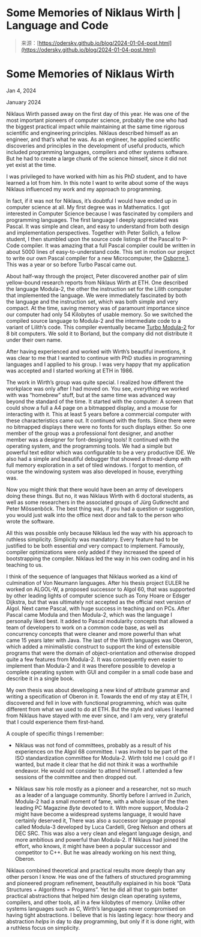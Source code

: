 <!--yml
category: 未分类
date: 2024-05-27 14:52:15
-->

# Some Memories of Niklaus Wirth | Language and Code

> 来源：[https://odersky.github.io/blog/2024-01-04-post.html](https://odersky.github.io/blog/2024-01-04-post.html)

# Some Memories of Niklaus Wirth

Jan 4, 2024

January 2024

Niklaus Wirth passed away on the first day of this year. He was one of the most important pioneers of computer science, probably the one who had the biggest practical impact while maintaining at the same time rigorous scientific and engineering principles. Niklaus described himself as an engineer, and that’s what he was. As an engineer, he applied scientific discoveries and principles in the development of useful products, which included programming languages, compilers and other systems software. But he had to create a large chunk of the science himself, since it did not yet exist at the time.

I was privileged to have worked with him as his PhD student, and to have learned a lot from him. In this note I want to write about some of the ways Niklaus influenced my work and my approach to programming.

In fact, if it was not for Niklaus, it’s doubtful I would have ended up in computer science at all. My first degree was in Mathematics. I got interested in Computer Science because I was fascinated by compilers and programming languages. The first language I deeply appreciated was Pascal. It was simple and clean, and easy to understand from both design and implementation perspectives. Together with Peter Sollich, a fellow student, I then stumbled upon the source code listings of the Pascal to P-Code compiler. It was amazing that a full Pascal compiler could be written in about 5000 lines of easy-to-understand code. This set in motion our project to write our own Pascal compiler for a new Microcomputer, the [Osborne 1](https://en.wikipedia.org/wiki/Osborne_1). This was a year or so before Turbo Pascal came out.

About half-way through the project, Peter discovered another pair of slim yellow-bound research reports from Niklaus Wirth at ETH. One described the language Modula-2, the other the instruction set for the Lilith computer that implemented the language. We were immediately fascinated by both the language and the instruction set, which was both simple and very compact. At the time, saving memory was of paramount importance since our computer had only 54 Kilobytes of usable memory. So we switched the compiled source language to Modula-2 and the intermediate code to a variant of Lilith’s code. This compiler eventually became [Turbo Modula-2](https://github.com/Oric4ever/Turbo-Modula-2-Reloaded) for 8 bit computers. We sold it to Borland, but the company did not distribute it under their own name.

After having experienced and worked with Wirth’s beautiful inventions, it was clear to me that I wanted to continue with PhD studies in programming languages and I applied to his group. I was very happy that my application was accepted and I started working at ETH in 1986.

The work in Wirth’s group was quite special. I realized how different the workplace was only after I had moved on. You see, *everything* we worked with was “homebrew” stuff, but at the same time was advanced way beyond the standard of the time. It started with the computer: A screen that could show a full a A4 page on a bitmapped display, and a mouse for interacting with it. This at least 5 years before a commercial computer with these characteristics came out. It continued with the fonts. Since there were no bitmapped displays there were no fonts for such displays either. So one member of the group was a professional font designer, and another member was a designer for font-designing tools! It continued with the operating system, and the programming tools. We had a simple but powerful text editor which was configurable to be a very productive IDE. We also had a simple and beautiful debugger that showed a thread-dump with full memory exploration in a set of tiled windows. I forgot to mention, of course the windowing system was also developed in house, everything was.

Now you might think that there would have been an army of developers doing these things. But no, it was Niklaus Wirth with 6 doctoral students, as well as some researchers in the associated groups of Jürg Gutknecht and Peter Mössenböck. The best thing was, if you had a question or suggestion, you would just walk into the office next door and talk to the person who wrote the software.

All this was possible only because Niklaus led the way with his approach to ruthless simplicity. Simplicity was mandatory. Every feature had to be justified to be both essential *and* very compact to implement. Famously, compiler optimizations were only added if they increased the speed of bootstrapping the compiler. Niklaus led the way in his own coding and in his teaching to us.

I think of the sequence of languages that Niklaus worked as a kind of culmination of Von Neumann languages. After his thesis project EULER he worked on ALGOL-W, a proposed successor to Algol 60, that was supported by other leading lights of computer science such as Tony Hoare or Edsger Dijkstra, but that was ultimately not accepted as the official next version of Algol. Next came Pascal, with huge success in teaching and on PCs. After Pascal came Modula and then Modula-2, which was the language I personally liked best. It added to Pascal modularity concepts that allowed a team of developers to work on a common code base, as well as concurrency concepts that were cleaner and more powerful than what came 15 years later with Java. The last of the Wirth languages was Oberon, which added a minimalistic construct to support the kind of extensible programs that were the domain of object-orientation and otherwise dropped quite a few features from Modula-2\. It was consequently even easier to implement than Modula-2 and it was therefore possible to develop a complete operating system with GUI and compiler in a small code base and describe it in a single book.

My own thesis was about developing a new kind of attribute grammar and writing a specification of Oberon in it. Towards the end of my stay at ETH, I discovered and fell in love with functional programming, which was quite different from what we used to do at ETH. But the style and values I learned from Niklaus have stayed with me ever since, and I am very, very grateful that I could experience them first-hand.

A couple of specific things I remember:

*   Niklaus was not fond of committees, probably as a result of his experiences on the Algol 68 committee. I was invited to be part of the ISO standardization committee for Modula-2\. Wirth told me I could go if I wanted, but made it clear that he did not think it was a worthwhile endeavor. He would not consider to attend himself. I attended a few sessions of the committee and then dropped out.

*   Niklaus saw his role mostly as a pioneer and a researcher, not so much as a leader of a language community. Shortly before I arrived in Zurich, Modula-2 had a small moment of fame, with a whole issue of the then leading PC Magazine *Byte* devoted to it. With more support, Modula-2 might have become a widespread systems language, it would have certainly deserved it, There was also a successor language proposal called Modula-3 developed by Luca Cardelli, Greg Nelson and others at DEC SRC. This was also a very clean and elegant language design, and more ambitious and powerful than Modula-2\. If Niklaus had joined the effort, who knows, it might have been a popular successor and competitor to C++. But he was already working on his next thing, Oberon.

Niklaus combined theoretical and practical results more deeply than any other person I know. He was one of the fathers of structured programming and pioneered program refinement, beautifully explained in his book “Data Structures + Algorithms = Programs”. Yet he did all that to gain better practical abstractions that helped him design clean operating systems, compilers, and other tools, all in a few kilobytes of memory. Unlike other systems languages such as C, Wirth’s languages never compromised on having tight abstractions. I believe that is his lasting legacy: how theory and abstraction *helps* in day to day programming, but only if it is done right, with a ruthless focus on simplicity.